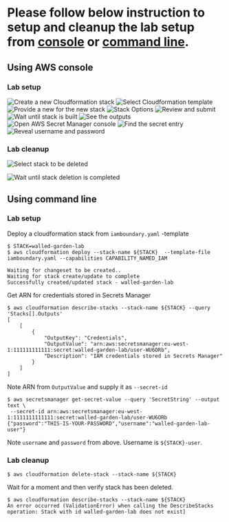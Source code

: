 
# Please follow below instruction to setup and cleanup the lab setup from [console](#console) or [command line](#cmdline).


## <a name="console"></a>Using AWS console

### Lab setup

![Create a new Cloudformation stack](images/01-create-stack.png)
![Select Cloudformation template](images/02-select-template.png)
![Provide a new for the new stack](images/03-stack-name.png)
![Stack Options](images/04-options.png)
![Review and submit](images/05-review.png)
![Wait until stack is built](images/06-wait-for-complete.png)
![See the outputs](images/07-outputs.png)
![Open AWS Secret Manager console](images/08-secrets-manager.png)
![Find the secret entry](images/09-secret.png)
![Reveal username and password](images/10-revealed.png)

### Lab cleanup

![Select stack to be deleted](images/11-delete.png)

![Wait until stack deletion is completed](images/12-delete-progress.png)

## <a name="cmdline"></a>Using command line

### Lab setup

Deploy a cloudformation stack from `iamboundary.yaml` -template

```
$ STACK=walled-garden-lab
$ aws cloudformation deploy --stack-name ${STACK}  --template-file iamboundary.yaml --capabilities CAPABILITY_NAMED_IAM

Waiting for changeset to be created..
Waiting for stack create/update to complete
Successfully created/updated stack - walled-garden-lab
```

Get ARN for credentials stored in Secrets Manager

```
$ aws cloudformation describe-stacks --stack-name ${STACK} --query 'Stacks[].Outputs'
[
    [
        {
            "OutputKey": "Credentials",
            "OutputValue": "arn:aws:secretsmanager:eu-west-1:111111111111:secret:walled-garden-lab/user-WU6ORb",
            "Description": "IAM credentials stored in Secrets Manager"
        }
    ]
]
```

Note ARN from `OutputValue` and supply it as `--secret-id`

```
$ aws secretsmanager get-secret-value --query 'SecretString' --output text \
 --secret-id arn:aws:secretsmanager:eu-west-1:1111111111111:secret:walled-garden-lab/user-WU6ORb
{"password":"THIS-IS-YOUR-PASSWORD","username":"walled-garden-lab-user"}
```

Note `username` and `password` from above. Username is `${STACK}-user`.

### Lab cleanup

```
$ aws cloudformation delete-stack --stack-name ${STACK}
``` 

Wait for a moment and then verify stack has been deleted.

``` 
$ aws cloudformation describe-stacks --stack-name ${STACK}
An error occurred (ValidationError) when calling the DescribeStacks operation: Stack with id walled-garden-lab does not exist]
```
